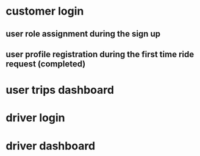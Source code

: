 # customer login

## user role assignment during the sign up

## user profile registration during the first time ride request (completed)

# user trips dashboard

# driver login

# driver dashboard
